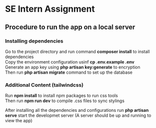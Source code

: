 # SE Intern Assignment
## Procedure to run the app on a local server
### Installing dependencies
Go to the project directory and run command **composer install** to install dependencies </br>
Copy the environment configuration usinf **cp .env.example .env** </br>
Generate an app key using **php artisan key:generate** to encryption </br>
Then run **php artisan migrate** command to set up the database </br>

### Additional Content (tailwindcss)
Run **npm install** to install npm packages to run css tools </br>
Then run **npm run dev** to compile .css files to sync stylings

After installing all the dependencies and configurations run **php artisan serve** start the developmet server (A server should be up and running to view the app)

